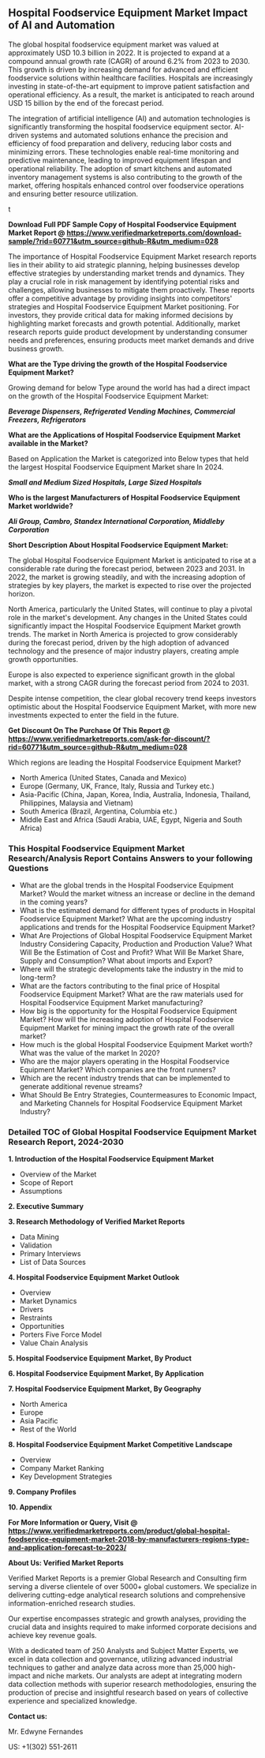 <h2>Hospital Foodservice Equipment Market Impact of AI and Automation</h2><p>The global hospital foodservice equipment market was valued at approximately USD 10.3 billion in 2022. It is projected to expand at a compound annual growth rate (CAGR) of around 6.2% from 2023 to 2030. This growth is driven by increasing demand for advanced and efficient foodservice solutions within healthcare facilities. Hospitals are increasingly investing in state-of-the-art equipment to improve patient satisfaction and operational efficiency. As a result, the market is anticipated to reach around USD 15 billion by the end of the forecast period.</p><p>The integration of artificial intelligence (AI) and automation technologies is significantly transforming the hospital foodservice equipment sector. AI-driven systems and automated solutions enhance the precision and efficiency of food preparation and delivery, reducing labor costs and minimizing errors. These technologies enable real-time monitoring and predictive maintenance, leading to improved equipment lifespan and operational reliability. The adoption of smart kitchens and automated inventory management systems is also contributing to the growth of the market, offering hospitals enhanced control over foodservice operations and ensuring better resource utilization.</p>t</p><p id="" class=""><strong>Download Full PDF Sample Copy of Hospital Foodservice Equipment Market Report @ <a href="https://www.verifiedmarketreports.com/download-sample/?rid=60771&utm_source=github-R&utm_medium=028" target="_blank">https://www.verifiedmarketreports.com/download-sample/?rid=60771&utm_source=github-R&utm_medium=028</a></strong></p><p>The importance of&nbsp;Hospital Foodservice Equipment Market research reports lies in their ability to aid strategic planning, helping businesses develop effective strategies by understanding market trends and dynamics. They play a crucial role in risk management by identifying potential risks and challenges, allowing businesses to mitigate them proactively. These reports offer a competitive advantage by providing insights into competitors' strategies and Hospital Foodservice Equipment Market positioning. For investors, they provide critical data for making informed decisions by highlighting market forecasts and growth potential. Additionally, market research reports guide product development by understanding consumer needs and preferences, ensuring products meet market demands and drive business growth.</p><p><strong>What are the&nbsp;Type driving the growth of the Hospital Foodservice Equipment Market?</strong></p><p id="" class="">Growing demand for below Type around the world has had a direct impact on the growth of the Hospital Foodservice Equipment Market:</p><em><strong>Beverage Dispensers, Refrigerated Vending Machines, Commercial Freezers, Refrigerators</strong></em></p><strong>What are the&nbsp;Applications&nbsp;of Hospital Foodservice Equipment Market available in the Market?</strong></p><p id="" class="">Based on Application the Market is categorized into Below types that held the largest Hospital Foodservice Equipment Market share In 2024.</p><em><strong>Small and Medium Sized Hospitals, Large Sized Hospitals</strong></em></p><strong>Who is the largest Manufacturers of Hospital Foodservice Equipment Market worldwide?</strong></p><p><em><strong>Ali Group, Cambro, Standex International Corporation, Middleby Corporation</strong></em></p><p id="" class=""><strong>Short Description About Hospital Foodservice Equipment Market:</strong></p><p>The global Hospital Foodservice Equipment Market is anticipated to rise at a considerable rate during the forecast period, between 2023 and 2031. In 2022, the market is growing steadily, and with the increasing adoption of strategies by key players, the market is expected to rise over the projected horizon.</p><p>North America, particularly the United States, will continue to play a pivotal role in the market's development. Any changes in the United States could significantly impact the Hospital Foodservice Equipment Market growth trends. The market in North America is projected to grow considerably during the forecast period, driven by the high adoption of advanced technology and the presence of major industry players, creating ample growth opportunities.</p><p>Europe is also expected to experience significant growth in the global market, with a strong CAGR during the forecast period from 2024 to 2031.</p><p>Despite intense competition, the clear global recovery trend keeps investors optimistic about the Hospital Foodservice Equipment Market, with more new investments expected to enter the field in the future.</p><p id="" class=""><strong>Get Discount On The Purchase Of This Report @ <a href="https://www.verifiedmarketreports.com/ask-for-discount/?rid=60771&utm_source=github-R&utm_medium=028" target="_blank">https://www.verifiedmarketreports.com/ask-for-discount/?rid=60771&utm_source=github-R&utm_medium=028</a></strong></p>Which regions are leading the Hospital Foodservice Equipment Market?</p><ul><li>North America (United States, Canada and Mexico)</li><li>Europe (Germany, UK, France, Italy, Russia and Turkey etc.)</li><li>Asia-Pacific (China, Japan, Korea, India, Australia, Indonesia, Thailand, Philippines, Malaysia and Vietnam)</li><li>South America (Brazil, Argentina, Columbia etc.)</li><li>Middle East and Africa (Saudi Arabia, UAE, Egypt, Nigeria and South Africa)</li></ul><h3 id="" class="">This Hospital Foodservice Equipment Market Research/Analysis Report Contains Answers to your following Questions</h3><ul><li>What are the global trends in the Hospital Foodservice Equipment Market? Would the market witness an increase or decline in the demand in the coming years?</li><li>What is the estimated demand for different types of products in Hospital Foodservice Equipment Market? What are the upcoming industry applications and trends for the Hospital Foodservice Equipment Market?</li><li>What Are Projections of Global Hospital Foodservice Equipment Market Industry Considering Capacity, Production and Production Value? What Will Be the Estimation of Cost and Profit? What Will Be Market Share, Supply and Consumption? What about imports and Export?</li><li>Where will the strategic developments take the industry in the mid to long-term?</li><li>What are the factors contributing to the final price of Hospital Foodservice Equipment Market? What are the raw materials used for Hospital Foodservice Equipment Market manufacturing?</li><li>How big is the opportunity for the Hospital Foodservice Equipment Market? How will the increasing adoption of Hospital Foodservice Equipment Market for mining impact the growth rate of the overall market?</li><li>How much is the global Hospital Foodservice Equipment Market worth? What was the value of the market In 2020?</li><li>Who are the major players operating in the Hospital Foodservice Equipment Market? Which companies are the front runners?</li><li>Which are the recent industry trends that can be implemented to generate additional revenue streams?</li><li>What Should Be Entry Strategies, Countermeasures to Economic Impact, and Marketing Channels for Hospital Foodservice Equipment Market Industry?</li></ul><h3 id="" class="">Detailed TOC of Global Hospital Foodservice Equipment Market Research Report, 2024-2030</h3><p id="" class=""><strong>1. Introduction of the Hospital Foodservice Equipment Market</strong></p><ul><li>Overview of the Market</li><li>Scope of Report</li><li>Assumptions</li></ul><p id="" class=""><strong>2. Executive Summary</strong></p><p id="" class=""><strong>3. Research Methodology of Verified Market Reports</strong></p><ul><li>Data Mining</li><li>Validation</li><li>Primary Interviews</li><li>List of Data Sources</li></ul><p id="" class=""><strong>4. Hospital Foodservice Equipment Market Outlook</strong></p><ul><li>Overview</li><li>Market Dynamics</li><li>Drivers</li><li>Restraints</li><li>Opportunities</li><li>Porters Five Force Model</li><li>Value Chain Analysis</li></ul><p id="" class=""><strong>5. Hospital Foodservice Equipment Market, By Product</strong></p><p id="" class=""><strong>6. Hospital Foodservice Equipment Market, By Application</strong></p><p id="" class=""><strong>7. Hospital Foodservice Equipment Market, By Geography</strong></p><ul><li>North America</li><li>Europe</li><li>Asia Pacific</li><li>Rest of the World</li></ul><p id="" class=""><strong>8. Hospital Foodservice Equipment Market Competitive Landscape</strong></p><ul><li>Overview</li><li>Company Market Ranking</li><li>Key Development Strategies</li></ul><p id="" class=""><strong>9. Company Profiles</strong></p><p id="" class=""><strong>10. Appendix</strong></p><p id="" class=""><strong>For More Information or Query, Visit @ <a href="https://www.verifiedmarketreports.com/product/global-hospital-foodservice-equipment-market-2018-by-manufacturers-regions-type-and-application-forecast-to-2023/" target="_blank">https://www.verifiedmarketreports.com/product/global-hospital-foodservice-equipment-market-2018-by-manufacturers-regions-type-and-application-forecast-to-2023/</a></strong></p><p id="" class=""><strong>About Us: Verified Market Reports</strong></p><p id="" class="">Verified Market Reports is a premier Global Research and Consulting firm serving a diverse clientele of over 5000+ global customers. We specialize in delivering cutting-edge analytical research solutions and comprehensive information-enriched research studies.</p><p id="" class="">Our expertise encompasses strategic and growth analyses, providing the crucial data and insights required to make informed corporate decisions and achieve key revenue goals.</p><p id="" class="">With a dedicated team of 250 Analysts and Subject Matter Experts, we excel in data collection and governance, utilizing advanced industrial techniques to gather and analyze data across more than 25,000 high-impact and niche markets. Our analysts are adept at integrating modern data collection methods with superior research methodologies, ensuring the production of precise and insightful research based on years of collective experience and specialized knowledge.</p><p id="" class=""><strong>Contact us:</strong></p><p id="" class="">Mr. Edwyne Fernandes</p><p id="" class="">US: +1(302) 551-2611</p>